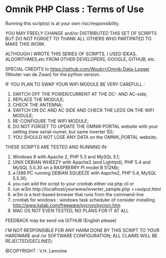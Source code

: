 Omnik PHP Class : Terms of Use
=====

Running this script(s) is at your own risc/responsibility.

YOU MAY FREELY CHANGE and/or DISTRIBUTED THIS SET OF SCRIPTS BUT DO NOT FORGET TO THANK ALL OTHERS WHO PARTIPATED TO MAKE THIS WORK.

ALTHOUGH I WROTE THIS SERIES OF SCRIPTS, I USED IDEAS, ALGORITHMES,etc FROM OTHER DEVELOPERS, GOOGLE, GITHUB, etc.

SPECIAL CREDITS to https://github.com/Woutrrr/Omnik-Data-Logger (Wouter van de Zwan) for the python version.
		
IF YOU PLAN TO SWAP YOUR WIFI MODULE BE VERY CAREFULL :

1. 	SWITCH OFF THE POWER/CURRENT AT THE DC- AND AC-side;
2. 	REPLACE THE MODULE;
3. 	CHECK THE ANTENNA;
4. 	SWITCH ON DC AND AC SIDE AND CHECK THE LEDS ON THE WIFI MODULE;
5. 	RE-CONFIGURE THE WIFI MODULE;
6. 	DO NOT FORGET TO UPDATE THE OMNIK-PORTAL website with your setting (new serial-numer, but same inverter ID);
7. 	YOU SHOULD NOT LOSE ANY DATA on the OMNIK_PORTAL website;
			
THESE SCRIPTS ARE TESTED AND RUNNING IN:

1. 	Windows 8 with Apache 2, PHP 5.3 and MySQL 5.1;
2. 	UNIX DEBIAN WHEEZY with Apache2 (and Lighttpd), PHP 5.4 and MySQL 5.5.30 on a RASPBERRY PI model B 512Mb;
3. 	a I386 PC running DEBIAN SQUEEZE with Aapche2, PHP 5.4, MySQL 5.5.30;
3. 	you can add the script to your crontab either via php cli or 
4.	run w3m http://localhost/yourwww/inverter_sample.php >>output.html
5.	w3m is a text-based browser that runs from the command-line
6.	crontab for windows : windows task scheduler of consider installing http://www.kalab.com/freeware/pycron/pycron.htm
7.	MAC OS NOT EVEN TESTED, NO PLANS FOR IT AT ALL
			
FEEDBACK may be send via GITHUB (English please)
		
I'M NOT RESPONSIBLE FOR ANY HARM DONE BY THIS SCRIPT TO YOUR HARDWARE and /or SOFTWARE CONFIGURATION;
ALL CLAIMS WILL BE REJECTED/DECLINED;
		
@COPYRIGHT : V.H. Lemoine
